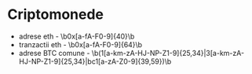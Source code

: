 # Criptomonede
- adrese eth - \b0x[a-fA-F0-9]{40}\b
- tranzactii eth - \b0x[a-fA-F0-9]{64}\b
- adrese BTC comune - \b(1[a-km-zA-HJ-NP-Z1-9]{25,34}|3[a-km-zA-HJ-NP-Z1-9]{25,34}|bc1[a-zA-Z0-9]{39,59})\b
